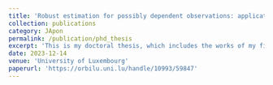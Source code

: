 ```yaml
---
title: 'Robust estimation for possibly dependent observations: application to mixture and hidden Markov models'
collection: publications
category: JApon
permalink: /publication/phd_thesis
excerpt: 'This is my doctoral thesis, which includes the works of my first two papers.'
date: 2023-12-14
venue: 'University of Luxembourg'
paperurl: 'https://orbilu.uni.lu/handle/10993/59847'
---
```


